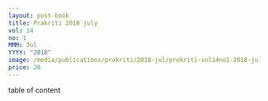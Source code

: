```yaml
---
layout: post-book
title: Prakriti 2018 july
vol: 14
no: 1
MMM: Jul
YYYY: "2018"
image: /media/publications/prakriti/2018-jul/prokriti-vol14no1-2018-july.jpg
price: 20
---
```

table of content